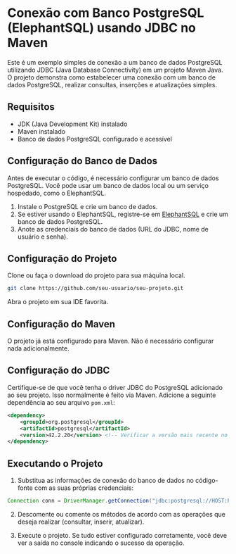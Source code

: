 # Conexão com Banco PostgreSQL (ElephantSQL) usando JDBC no Maven

Este é um exemplo simples de conexão a um banco de dados PostgreSQL utilizando JDBC (Java Database Connectivity) em um projeto Maven Java. O projeto demonstra como estabelecer uma conexão com um banco de dados PostgreSQL, realizar consultas, inserções e atualizações simples.

## Requisitos

- JDK (Java Development Kit) instalado
- Maven instalado
- Banco de dados PostgreSQL configurado e acessível

## Configuração do Banco de Dados

Antes de executar o código, é necessário configurar um banco de dados PostgreSQL. Você pode usar um banco de dados local ou um serviço hospedado, como o ElephantSQL.

1. Instale o PostgreSQL e crie um banco de dados.
2. Se estiver usando o ElephantSQL, registre-se em [ElephantSQL](https://www.elephantsql.com/) e crie um banco de dados PostgreSQL.
3. Anote as credenciais do banco de dados (URL do JDBC, nome de usuário e senha).

## Configuração do Projeto

Clone ou faça o download do projeto para sua máquina local.

```bash
git clone https://github.com/seu-usuario/seu-projeto.git
```

Abra o projeto em sua IDE favorita.

## Configuração do Maven

O projeto já está configurado para Maven. Não é necessário configurar nada adicionalmente.

## Configuração do JDBC

Certifique-se de que você tenha o driver JDBC do PostgreSQL adicionado ao seu projeto. Isso normalmente é feito via Maven. Adicione a seguinte dependência ao seu arquivo `pom.xml`:

```xml
<dependency>
    <groupId>org.postgresql</groupId>
    <artifactId>postgresql</artifactId>
    <version>42.2.20</version> <!-- Verificar a versão mais recente no repositório Maven -->
</dependency>
```

## Executando o Projeto

1. Substitua as informações de conexão do banco de dados no código-fonte com as suas próprias credenciais:

```java
Connection conn = DriverManager.getConnection("jdbc:postgresql://HOST:PORTA/NOME_DO_BANCO", "USUARIO", "SENHA");
```

2. Descomente ou comente os métodos de acordo com as operações que deseja realizar (consultar, inserir, atualizar).

3. Execute o projeto. Se tudo estiver configurado corretamente, você deve ver a saída no console indicando o sucesso da operação.
